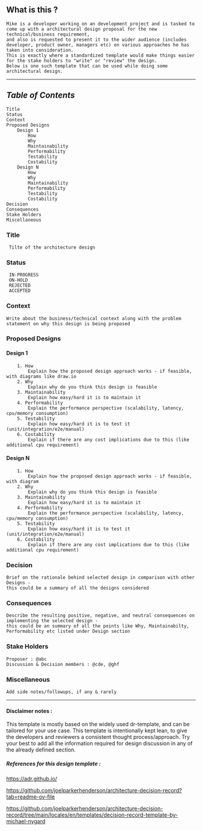 ## What is this ?
    Mike is a developer working on an development project and is tasked to come up with a architectural design proposal for the new technical/business requirement, 
    and also is requested to present it to the wider audience (includes developer, product owner, managers etc) on various approaches he has taken into consideration. 
    This is exactly where a standardized template would make things easier for the stake holders to "write" or "review" the design. 
    Below is one such template that can be used while doing some architectural design.

************************************************************************************************************************************************************************************************


## _Table of Contents_
    Title
    Status
    Context
    Proposed Designs
        Design 1
            How
            Why
            Maintainability
            Performability
            Testability
            Costability
        Design N
            How
            Why
            Maintainability
            Performability
            Testability
            Costability
    Decision
    Consequences
    Stake Holders
    Miscellaneous

### Title

     Tilte of the architecture design

### Status

     IN-PROGRESS 
     ON-HOLD 
     REJECTED
     ACCEPTED

### Context

    Write about the business/technical context along with the problem statement on why this design is being proposed

### Proposed Designs

#### Design 1
        1. How
            Explain how the proposed design approach works - if feasible, with diagrams like draw.io
        2. Why
            Explain why do you think this design is feasible
        3. Maintainability
            Explain how easy/hard it is to maintain it
        4. Performability
            Explain the performance perspective (scalability, latency, cpu/memory consumption)
        5. Testability
            Explain how easy/hard it is to test it (unit/integration/e2e/manual)
        6. Costability
            Explain if there are any cost implications due to this (like additional cpu requirement)

#### Design N
        1. How
            Explain how the proposed design approach works - if feasible, with diagram
        2. Why
            Explain why do you think this design is feasible
        3. Maintainability
            Explain how easy/hard it is to maintain it
        4. Performability
            Explain the performance perspective (scalability, latency, cpu/memory consumption)
        5. Testability
            Explain how easy/hard it is to test it (unit/integration/e2e/manual)
        6. Costability
            Explain if there are any cost implications due to this (like additional cpu requirement)

### Decision

    Brief on the rationale behind selected design in comparison with other Designs -
    this could be a summary of all the designs considered

### Consequences

    Describe the resulting positive, negative, and neutral consequences on implementing the selected design -
    this could be an summary of all the points like Why, Maintainabilty, Performability etc listed under Design section

### Stake Holders

    Proposer : @abc
    Discussion & Decision members : @cde, @ghf

### Miscellaneous

    Add side notes/followups, if any & rarely


************************************************************************************************************************************************************************************************

#### Disclaimer notes :

This template is mostly based on the widely used dr-template, and can be tailored for your use case. 
This template is intentionally kept lean, to give the developers and reviewers a consistent thought process/approach. 
Try your best to add all the information required for design discussion in any of the already defined section.

##### References for this design template :

https://adr.github.io/

https://github.com/joelparkerhenderson/architecture-decision-record?tab=readme-ov-file

https://github.com/joelparkerhenderson/architecture-decision-record/tree/main/locales/en/templates/decision-record-template-by-michael-nygard
